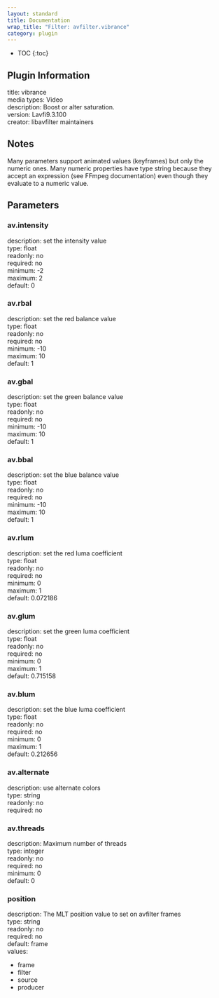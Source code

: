 ```yaml
---
layout: standard
title: Documentation
wrap_title: "Filter: avfilter.vibrance"
category: plugin
---
```

* TOC
{:toc}

## Plugin Information

title: vibrance  
media types:
Video  
description: Boost or alter saturation.  
version: Lavfi9.3.100  
creator: libavfilter maintainers  

## Notes

Many parameters support animated values (keyframes) but only the numeric ones. Many numeric properties have type string because they accept an expression (see FFmpeg documentation) even though they evaluate to a numeric value.

## Parameters

### av.intensity

  
description:
set the intensity value  
type: float  
readonly: no  
required: no  
minimum: -2  
maximum: 2  
default: 0  

### av.rbal

  
description:
set the red balance value  
type: float  
readonly: no  
required: no  
minimum: -10  
maximum: 10  
default: 1  

### av.gbal

  
description:
set the green balance value  
type: float  
readonly: no  
required: no  
minimum: -10  
maximum: 10  
default: 1  

### av.bbal

  
description:
set the blue balance value  
type: float  
readonly: no  
required: no  
minimum: -10  
maximum: 10  
default: 1  

### av.rlum

  
description:
set the red luma coefficient  
type: float  
readonly: no  
required: no  
minimum: 0  
maximum: 1  
default: 0.072186  

### av.glum

  
description:
set the green luma coefficient  
type: float  
readonly: no  
required: no  
minimum: 0  
maximum: 1  
default: 0.715158  

### av.blum

  
description:
set the blue luma coefficient  
type: float  
readonly: no  
required: no  
minimum: 0  
maximum: 1  
default: 0.212656  

### av.alternate

  
description:
use alternate colors  
type: string  
readonly: no  
required: no  

### av.threads

  
description:
Maximum number of threads  
type: integer  
readonly: no  
required: no  
minimum: 0  
default: 0  

### position

  
description:
The MLT position value to set on avfilter frames  
type: string  
readonly: no  
required: no  
default: frame  
values:  

* frame
* filter
* source
* producer

